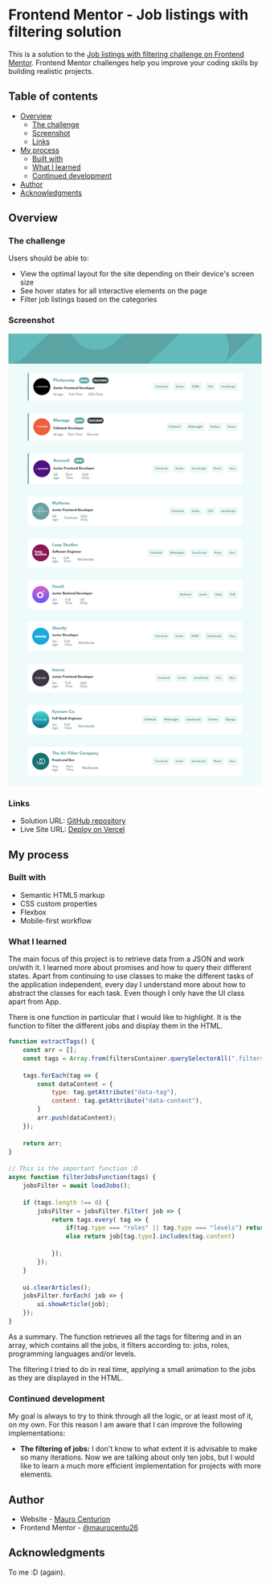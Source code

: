 # Frontend Mentor - Job listings with filtering solution

This is a solution to the [Job listings with filtering challenge on Frontend Mentor](https://www.frontendmentor.io/challenges/job-listings-with-filtering-ivstIPCt). Frontend Mentor challenges help you improve your coding skills by building realistic projects. 

## Table of contents

- [Overview](#overview)
  - [The challenge](#the-challenge)
  - [Screenshot](#screenshot)
  - [Links](#links)
- [My process](#my-process)
  - [Built with](#built-with)
  - [What I learned](#what-i-learned)
  - [Continued development](#continued-development)
- [Author](#author)
- [Acknowledgments](#acknowledgments)

## Overview

### The challenge

Users should be able to:

- View the optimal layout for the site depending on their device's screen size
- See hover states for all interactive elements on the page
- Filter job listings based on the categories

### Screenshot

![](./screenshot.jpg)

### Links

- Solution URL: [GitHub repository](https://github.com/maurocentu26/job-listings-static)
- Live Site URL: [Deploy on Vercel](https://job-listings-static.vercel.app/)

## My process

### Built with

- Semantic HTML5 markup
- CSS custom properties
- Flexbox
- Mobile-first workflow

### What I learned

The main focus of this project is to retrieve data from a JSON and work on/with it.
I learned more about promises and how to query their different states.
Apart from continuing to use classes to make the different tasks of the application independent, every day I understand more about how to abstract the classes for each task. Even though I only have the UI class apart from App.

There is one function in particular that I would like to highlight. It is the function to filter the different jobs and display them in the HTML.

```js
function extractTags() {
    const arr = [];
    const tags = Array.from(filtersContainer.querySelectorAll(".filters__item"));

    tags.forEach(tag => {
        const dataContent = {
            type: tag.getAttribute("data-tag"),
            content: tag.getAttribute("data-content"),
        }
        arr.push(dataContent);
    });

    return arr;
}

// This is the important function :D
async function filterJobsFunction(tags) {
    jobsFilter = await loadJobs();

    if (tags.length !== 0) {
        jobsFilter = jobsFilter.filter( job => {
            return tags.every( tag => {
                if(tag.type === "roles" || tag.type === "levels") return job[tag.type] === tag.content;
                else return job[tag.type].includes(tag.content)
                
            });
        });
    }

    ui.clearArticles();
    jobsFilter.forEach( job => {
        ui.showArticle(job);
    });
}

```

As a summary. The function retrieves all the tags for filtering and in an array, which contains all the jobs, it filters according to: jobs, roles, programming languages and/or levels.

The filtering I tried to do in real time, applying a small animation to the jobs as they are displayed in the HTML.

### Continued development

My goal is always to try to think through all the logic, or at least most of it, on my own. For this reason I am aware that I can improve the following implementations:
- **The filtering of jobs:** I don't know to what extent it is advisable to make so many iterations. Now we are talking about only ten jobs, but I would like to learn a much more efficient implementation for projects with more elements.

## Author

- Website - [Mauro Centurion](https://www.github.com/maurocentu26)
- Frontend Mentor - [@maurocentu26](https://www.frontendmentor.io/profile/maurocentu26)

## Acknowledgments

To me :D (again).
